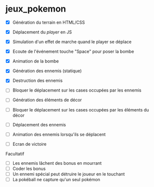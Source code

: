 # jeux_pokemon


- [x] Génération du terrain en HTML/CSS
- [x] Déplacement du *player* en JS
- [x] Simulation d'un effet de marche quand le player se déplace 
- [x] Ecoute de l'événement touche "Space" pour poser la bombe 
- [x] Animation de la bombe 
- [x] Génération des ennemis (statique)
- [x] Destruction des ennemis 
- [ ] Bloquer le déplacement sur les cases occupées par les ennemis

- [ ] Génération des éléments de décor 
- [ ] Bloquer le déplacement sur les cases occupées par les éléments du décor 


- [ ] Déplacement des ennemis
- [ ] Animation des ennemis lorsqu'ils se déplacent

- [ ] Ecran de victoire 

Facultatif 
- [ ] Les ennemis lâchent des bonus en mourrant 
- [ ] Coder les bonus 
- [ ] Un ennemi spécial peut détruire le joueur en le touchant 
- [ ] La pokéball ne capture qu'un seul pokémon
